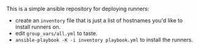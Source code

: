 This is a simple ansible repository for deploying runners:

- create an `inventory` file that is just a list of hostnames you'd like to install runners on.
- edit `group_vars/all.yml` to taste.
- `ansible-playbook -K -i inventory playbook.yml` to install the runners.
